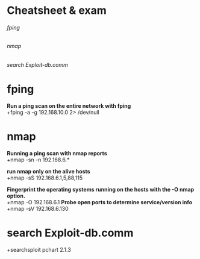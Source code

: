 # Cheatsheet & exam

###### fping
###### nmap 
###### search Exploit-db.comm

# fping
  **Run a ping scan on the entire network with fping**<br>
     +fping -a -g 192.168.10.0 2> /dev/null

# nmap 
 **Running a ping scan with nmap reports**<br>
   +nmap -sn -n 192.168.6.* 

 **run nmap only on the alive hosts**<br>
   +nmap -sS 192.168.6.1,5,88,115 

 **Fingerprint the operating systems running on the hosts with the -O nmap option.**<br>
   +nmap -O 192.168.6.1 
 **Probe open ports to determine service/version info**
   +nmap -sV 192.168.6.130

# search Exploit-db.comm
   +searchsploit pchart 2.1.3
